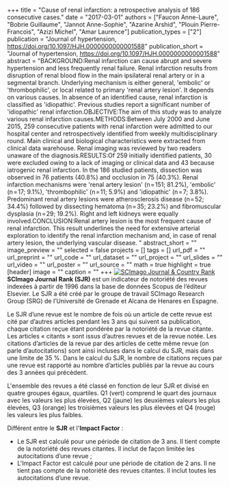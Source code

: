 +++
title = "Cause of renal infarction: a retrospective analysis of 186 consecutive cases."
date = "2017-03-01"
authors = ["Faucon Anne-Laure", "Bobrie Guillaume", "Jannot Anne-Sophie", "Azarine Arshid", "Plouin Pierre-Francois", "Azizi Michel", "Amar Laurence"]
publication_types = ["2"]
publication = "Journal of hypertension, https://doi.org/10.1097/HJH.0000000000001588"
publication_short = "Journal of hypertension, https://doi.org/10.1097/HJH.0000000000001588"
abstract = "BACKGROUND:Renal infarction can cause abrupt and severe hypertension and less frequently renal failure. Renal infarction results from disruption of renal blood flow in the main ipsilateral renal artery or in a segmental branch. Underlying mechanism is either general, 'embolic' or 'thrombophilic', or local related to primary 'renal artery lesion'. It depends on various causes. In absence of an identified cause, renal infarction is classified as 'idiopathic'. Previous studies report a significant number of 'idiopathic' renal infarction.OBJECTIVE:The aim of this study was to analyze various renal infarction causes.METHODS:Between July 2000 and June 2015, 259 consecutive patients with renal infarction were admitted to our hospital center and retrospectively identified from weekly multidisciplinary round. Main clinical and biological characteristics were extracted from clinical data warehouse. Renal imaging was reviewed by two readers unaware of the diagnosis.RESULTS:Of 259 initially identified patients, 30 were excluded owing to a lack of imaging or clinical data and 43 because iatrogenic renal infarction. In the 186 studied patients, dissection was observed in 76 patients (40.8%) and occlusion in 75 (40.3%). Renal infarction mechanisms were 'renal artery lesion' (n = 151; 81.2%), 'embolic' (n = 17; 9.1%), 'thrombophilic' (n = 11; 5.9%) and 'idiopathic' (n = 7; 3.8%). Predominant renal artery lesions were atherosclerosis disease (n = 52; 34.4%) followed by dissecting hematoma (n = 35; 23.2%) and fibromuscular dysplasia (n = 29; 19.2%). Right and left kidneys were equally involved.CONCLUSION:Renal artery lesion is the most frequent cause of renal infarction. This result underlines the need for extensive arterial exploration to identify the renal infarction mechanism and, in case of renal artery lesion, the underlying vascular disease. "
abstract_short = ""
image_preview = ""
selected = false
projects = []
tags = []
url_pdf = ""
url_preprint = ""
url_code = ""
url_dataset = ""
url_project = ""
url_slides = ""
url_video = ""
url_poster = ""
url_source = ""
math = true
highlight = true
[header]
image = ""
caption = ""
+++
<a href="https://www.scimagojr.com/journalsearch.php?q=23877&amp;tip=sid&amp;exact=no" title="SCImago Journal &amp; Country Rank"><img border="0" src="https://www.scimagojr.com/journal_img.php?id=23877" alt="SCImago Journal &amp; Country Rank"  /></a>
**SCImago Journal Rank (SJR)** est un indicateur de notoriété des revues indexées à partir de 1996 dans la base de données Scopus de l’éditeur Elsevier. Le SJR a été créé par le groupe de travail SCImago Research Group (SRG) de l’Université de Grenade et Alcana de Henares en Espagne.  
  
Le SJR d’une revue est le nombre de fois où un article de cette revue est cité par d’autres articles pendant les 3 ans qui suivent sa publication, chaque citation reçue étant pondérée par la notoriété de la revue citante. Les articles « citants » sont issus d’autres revues et de la revue notée. Les citations d’articles de la revue par des articles de cette même revue (on parle d’autocitations) sont ainsi incluses dans le calcul du SJR, mais dans une limite de 35 %. Dans le calcul du SJR, le nombre de citations reçues par une revue est rapporté au nombre d’articles publiés par la revue au cours des 3 années qui précèdent.  
  
L'ensemble des revues a été classé en fonction de leur SJR et divisé en quatre groupes égaux, quartiles. Q1 (vert) comprend le quart des journaux avec les valeurs les plus élevées, Q2 (jaune) les deuxièmes valeurs les plus élevées, Q3 (orange) les troisièmes valeurs les plus élevées et Q4 (rouge) les valeurs les plus faibles.  
  
Différent entre le **SJR** et l'**Impact Factor** :  
- Le SJR est calculé pour une période de citation de 3 ans. Il tient compte de la notoriété des revues citantes. Il inclut de façon limitée les autocitations d’une revue ;  
- L'Impact Factor est calculé pour une période de citation de 2 ans. Il ne tient pas compte de la notoriété des revues citantes. Il inclut toutes les autocitations d’une revue.
